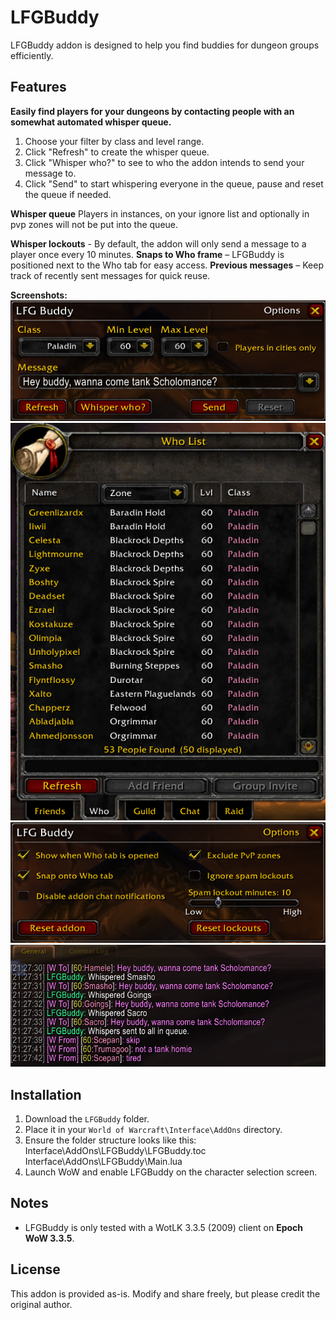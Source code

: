 # LFGBuddy

LFGBuddy addon is designed to help you find buddies for dungeon groups efficiently.

## Features

**Easily find players for your dungeons by contacting people with an somewhat automated whisper queue.**
1. Choose your filter by class and level range.
2. Click "Refresh" to create the whisper queue.
3. Click "Whisper who?" to see to who the addon intends to send your message to.
4. Click "Send" to start whispering everyone in the queue, pause and reset the queue if needed.

**Whisper queue** 
Players in instances, on your ignore list and optionally in pvp zones will not be put into the queue.


**Whisper lockouts** - By default, the addon will only send a message to a player once every 10 minutes.
**Snaps to Who frame** – LFGBuddy is positioned next to the Who tab for easy access.
**Previous messages** – Keep track of recently sent messages for quick reuse.

**Screenshots:**  
![Main](images/lfgbuddy-mainwindow.png)
![Options](images/lfgbuddy-who.png)
![Whispers](images/lfgbuddy2.png)
![Whispers](images/lfgbuddy3.png)

## Installation

1. Download the `LFGBuddy` folder.
2. Place it in your `World of Warcraft\Interface\AddOns` directory.
3. Ensure the folder structure looks like this:
Interface\AddOns\LFGBuddy\LFGBuddy.toc
Interface\AddOns\LFGBuddy\Main.lua
4. Launch WoW and enable LFGBuddy on the character selection screen.

## Notes

- LFGBuddy is only tested with a WotLK 3.3.5 (2009) client on **Epoch WoW 3.3.5**.  

## License

This addon is provided as-is. Modify and share freely, but please credit the original author.

